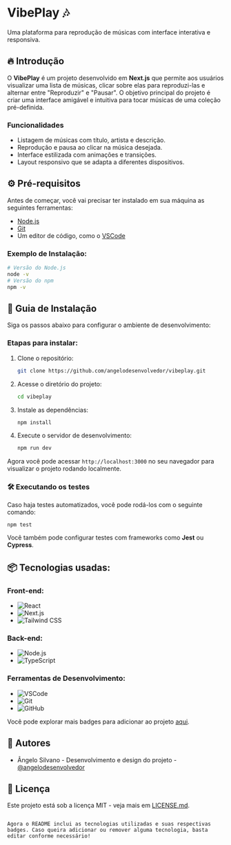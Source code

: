 # VibePlay 🎶
Uma plataforma para reprodução de músicas com interface interativa e responsiva.

## 🔥 Introdução
O **VibePlay** é um projeto desenvolvido em **Next.js** que permite aos usuários visualizar uma lista de músicas, clicar sobre elas para reproduzi-las e alternar entre "Reproduzir" e "Pausar". O objetivo principal do projeto é criar uma interface amigável e intuitiva para tocar músicas de uma coleção pré-definida.

### Funcionalidades
- Listagem de músicas com título, artista e descrição.
- Reprodução e pausa ao clicar na música desejada.
- Interface estilizada com animações e transições.
- Layout responsivo que se adapta a diferentes dispositivos.

## ⚙️ Pré-requisitos
Antes de começar, você vai precisar ter instalado em sua máquina as seguintes ferramentas:
- [Node.js](https://nodejs.org/en/)
- [Git](https://git-scm.com/)
- Um editor de código, como o [VSCode](https://code.visualstudio.com/)

### Exemplo de Instalação:
```bash
# Versão do Node.js
node -v
# Versão do npm
npm -v
```

## 🔨 Guia de Instalação

Siga os passos abaixo para configurar o ambiente de desenvolvimento:

### Etapas para instalar:

1. Clone o repositório:
   ```bash
   git clone https://github.com/angelodesenvolvedor/vibeplay.git
   ```

2. Acesse o diretório do projeto:
   ```bash
   cd vibeplay
   ```

3. Instale as dependências:
   ```bash
   npm install
   ```

4. Execute o servidor de desenvolvimento:
   ```bash
   npm run dev
   ```

Agora você pode acessar `http://localhost:3000` no seu navegador para visualizar o projeto rodando localmente.

### 🛠️ Executando os testes

Caso haja testes automatizados, você pode rodá-los com o seguinte comando:
```bash
npm test
```

Você também pode configurar testes com frameworks como **Jest** ou **Cypress**.

## 📦 Tecnologias usadas:

### Front-end:
- ![React](https://img.shields.io/badge/React-20232A?style=for-the-badge&logo=react&logoColor=61DAFB)
- ![Next.js](https://img.shields.io/badge/Next.js-000000?style=for-the-badge&logo=nextdotjs&logoColor=white)
- ![Tailwind CSS](https://img.shields.io/badge/Tailwind_CSS-38B2AC?style=for-the-badge&logo=tailwind-css&logoColor=white)

### Back-end:
- ![Node.js](https://img.shields.io/badge/Node.js-43853D?style=for-the-badge&logo=node-dot-js&logoColor=white)
- ![TypeScript](https://img.shields.io/badge/TypeScript-007ACC?style=for-the-badge&logo=typescript&logoColor=white)

### Ferramentas de Desenvolvimento:
- ![VSCode](https://img.shields.io/badge/VSCode-007ACC?style=for-the-badge&logo=visual-studio-code&logoColor=white)
- ![Git](https://img.shields.io/badge/Git-F05032?style=for-the-badge&logo=git&logoColor=white)
- ![GitHub](https://img.shields.io/badge/GitHub-181717?style=for-the-badge&logo=github&logoColor=white)

Você pode explorar mais badges para adicionar ao projeto [aqui](https://github.com/Ileriayo/markdown-badges).

## 👷 Autores

- Ângelo Silvano - Desenvolvimento e design do projeto - [@angelodesenvolvedor](https://github.com/angelodesenvolvedor)

## 📄 Licença

Este projeto está sob a licença MIT - veja mais em [LICENSE.md](./LICENSE).
```

Agora o README inclui as tecnologias utilizadas e suas respectivas badges. Caso queira adicionar ou remover alguma tecnologia, basta editar conforme necessário!
